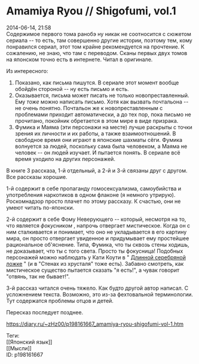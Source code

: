 Amamiya Ryou // Shigofumi, vol.1
=================================

   
 2014-06-14, 21:58   
  Содержимое первого тома ранобэ ну никак не соотносится с сюжетом сериала -- то есть, там совершенно другие истории, поэтому тем, кому понравился сериал, этот том крайне рекомендуется на прочтение. К сожалению, не знаю, что там с переводом. Сканы первых двух томов на японском точно есть в интернете. Читал в оригинале.   
   
 Из интересного:   
 1) Показано, как письма пишутся. В сериале этот момент вообще обойдён стороной -- ну есть письмо и есть.   
 2) Оказывается, письма может писать не только новопреставленный. Ему  *тоже*  можно написать письмо. Хотя как вызвать почтальона -- не очень понятно. Почтальон же к новопреставленным с проблемами приходит автоматически, а до тех пор, пока письмо не прочитано, покойник обретается в этом мире в виде призрака.   
 3) Фумика и Маяма (эти персонажи на месте) лучше раскрыты с точки зрения их личности и их работы, а также взаимоотношений. В свободное время они играют в японские шахматы сёги. Фумика волнуется за людей, поскольку сама была человеком, а Маяма не человек -- он людей изучает. И пытается понять. В сериале всё время уходило на других персонажей.   
   
 В книге 3 рассказа, 1-й отдельный, а 2-й и 3-й связаны друг с другом. Все рассказы хорошие.   
   
 1-й содержит в себе пропаганду гомосексуализма, самоубийства и употребления наркотиков в одном флаконе (я немного утрирую). Роскомнадзор просто плачет по этому рассказу. К счастью, они не умеют читать по-японски.   
   
 2-й содержит в себе Фому Неверующего -- который, несмотря на то, что является  *фокусником*  , напрочь отвергает мистическое. Когда он с ним сталкивается и понимает, что оно не укладывается в его картину мира, он просто отвергает увиденное и придумывает ему простейшее рациональное об'яснение. Типа, Фумика, что ты сквозь стены ходишь, не доказывает, что ты с того света. Просто ты фокусница! Подобных персонажей можно наблюдать у Кати Коути в "  [Длинной серебряной ложке](Катя%20Коути,%20Кэрри%20Гринберг%20%20Длинная%20серебряная%20ложка)  " (и в "Стенах из хрусталя" тоже есть). Забавно смотреть, как мистическое существо пытается сказать "я есть!", а чувак говорит "отвянь, так не бывает!".   
   
 3-й рассказ читался очень тяжело. Как будто другой автор написал. С усложнением текста. Возможно, это из-за фехтовальной терминологии. Тут содержатся проблемы отцов и детей.   
   
 Пересказ последует позднее.   
    
 <https://diary.ru/~zHz00/p198161667_amamiya-ryou-shigofumi-vol-1.htm>   
   
 Теги:   
 [[Японский язык]]   
 [[Мысли]]   
 ID: p198161667